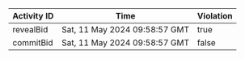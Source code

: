 | Activity ID | Time | Violation |
| --- | --- | --- |
| revealBid | Sat, 11 May 2024 09:58:57 GMT | true |
| commitBid | Sat, 11 May 2024 09:58:57 GMT | false |